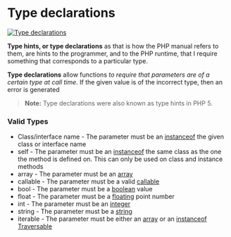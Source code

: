 # Type declarations
[![Type declarations](http://php.net/images/logos/php-med-trans.png)](http://php.net/manual/en/functions.arguments.php#functions.arguments.type-declaration)

**Type hints, or type declarations** as that is how the PHP manual refers to them, are hints to the programmer, and to the PHP runtime, that I require something that corresponds to a particular type.

**Type declarations** allow functions *to require that parameters are of a certain type at call time*. If the given value is of the incorrect type, then an error is generated

>**Note:**
>Type declarations were also known as type hints in PHP 5.

### Valid Types

- Class/interface name - The parameter must be an [instanceof](http://php.net/manual/en/language.operators.type.php) the given class or interface name
- self - The parameter must be an [instanceof](http://php.net/manual/en/language.operators.type.php) the same class as the one the method is defined on. This can only be used on class and instance methods
- array - The parameter must be an [array](http://php.net/manual/en/language.types.array.php)
- callable - The parameter must be a valid [callable](http://php.net/manual/en/language.types.callable.php)
- bool - The parameter must be a [boolean](http://php.net/manual/en/language.types.boolean.php) value
- float - The parameter must be a [floating](http://php.net/manual/en/language.types.float.php) point number
- int - The parameter must be an [integer](http://php.net/manual/en/language.types.integer.php)
- string - The parameter must be a [string](http://php.net/manual/en/language.types.string.php)
- iterable - The parameter must be either an [array](http://php.net/manual/en/language.types.array.php) or an [instanceof Traversable](http://php.net/manual/en/class.traversable.php)